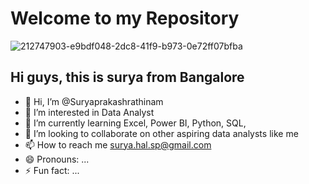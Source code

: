# Welcome to my Repository

![212747903-e9bdf048-2dc8-41f9-b973-0e72ff07bfba](https://github.com/user-attachments/assets/41ebadcd-d539-47e9-b7a9-6c512752e219)

## Hi guys, this is surya from Bangalore




- 👋 Hi, I’m @Suryaprakashrathinam
- 👀 I’m interested in Data Analyst
- 🌱 I’m currently learning Excel, Power BI, Python, SQL, 
- 💞️ I’m looking to collaborate on other aspiring data analysts like me
- 📫 How to reach me surya.hal.sp@gmail.com
- 😄 Pronouns: ...
- ⚡ Fun fact: ...

<!---
Suryaprakashrathinam/Suryaprakashrathinam is a ✨ special ✨ repository because its `README.md` (this file) appears on your GitHub profile.
You can click the Preview link to take a look at your changes.
--->
